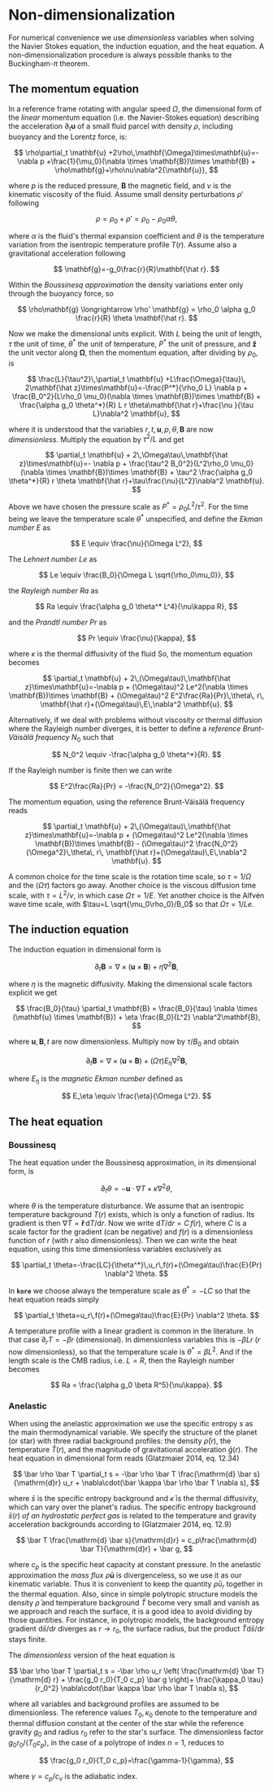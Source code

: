# Non-dimensionalization


For numerical convenience we use *dimensionless* variables when solving the Navier Stokes equation, the induction equation, and the heat equation. A non-dimensionalization procedure is always possible thanks to the Buckingham-$\pi$ theorem.



## The momentum equation

In a reference frame rotating with angular speed $\Omega$, the dimensional form of the *linear* momentum equation (i.e. the Navier-Stokes equation) describing the acceleration $\partial_t \mathbf{u}$ of a small fluid parcel with density $\rho$, including buoyancy and the Lorentz force, is:  

$$
\rho\partial_t \mathbf{u} +2\rho\,\mathbf{\Omega}\times\mathbf{u}=-\nabla p +\frac{1}{\mu_0}(\nabla \times \mathbf{B})\times \mathbf{B} + \rho\mathbf{g}+\rho\nu\nabla^2{\mathbf{u}},
$$

where $p$ is the reduced pressure, $\mathbf{B}$ the magnetic field, and $\nu$ is the kinematic viscosity of the fluid. Assume small density perturbations $\rho'$ following

$$
\rho=\rho_0+\rho'=\rho_0-\rho_0\alpha\theta,
$$

where $\alpha$ is the fluid's thermal expansion coefficient and $\theta$ is the temperature variation from the isentropic temperature profile $T(r)$.
Assume also a gravitational acceleration following

$$
\mathbf{g}=-g_0\frac{r}{R}\mathbf{\hat r}.
$$

Within the *Boussinesq approximation* the density variations enter only through the buoyancy force, so

$$
\rho\mathbf{g} \longrightarrow \rho' \mathbf{g} = \rho_0 \alpha g_0 \frac{r}{R} \theta \mathbf{\hat r}.
$$

Now we make the dimensional units explicit. With $L$ being the unit of length, $\tau$ the unit of time,  $\theta^*$ the unit of temperature, $P^*$ the unit of pressure, and $\mathbf{\hat z}$ the unit vector along $\mathbf{\Omega}$, then the momentum equation, after dividing by $\rho_0$, is

$$
\frac{L}{\tau^2}\,\partial_t \mathbf{u} +L\frac{\Omega}{\tau}\, 2\mathbf{\hat z}\times\mathbf{u}=-\frac{P^*}{\rho_0 L} \nabla p +  \frac{B_0^2}{L\rho_0 \mu_0}(\nabla \times \mathbf{B})\times \mathbf{B}          +  \frac{\alpha g_0 \theta^*}{R} L r \theta\mathbf{\hat r}+\frac{\nu }{\tau L}\nabla^2 \mathbf{u},
$$

where it is understood that the variables $r, t, \mathbf{u}, p, \theta, \mathbf{B}$ are now *dimensionless*. Multiply the equation by $\tau^2/L$ and get

$$
\partial_t \mathbf{u} + 2\,\Omega\tau\,\mathbf{\hat z}\times\mathbf{u}=- \nabla p + \frac{\tau^2 B_0^2}{L^2\rho_0 \mu_0}(\nabla \times \mathbf{B})\times \mathbf{B} + \tau^2 \frac{\alpha g_0 \theta^*}{R} r \theta \mathbf{\hat r}+\tau\frac{\nu}{L^2}\nabla^2 \mathbf{u}.
$$

Above we have chosen the pressure scale as $P^*=\rho_0 L^2/\tau^2$. For the time being we leave the temperature scale $\theta^*$ unspecified, and define the *Ekman number* $E$ as

$$
E \equiv \frac{\nu}{\Omega L^2},
$$

The *Lehnert number* $Le$ as

$$
Le \equiv \frac{B_0}{\Omega L \sqrt{\rho_0\mu_0}},
$$

the *Rayleigh number* $Ra$ as

$$
Ra \equiv \frac{\alpha g_0 \theta^* L^4}{\nu\kappa R},
$$

and the *Prandtl number* $Pr$ as

$$
Pr \equiv \frac{\nu}{\kappa},
$$

where $\kappa$ is the thermal diffusivity of the fluid So, the momentum equation becomes

$$
\partial_t \mathbf{u} + 2\,(\Omega\tau)\,\mathbf{\hat z}\times\mathbf{u}=-\nabla p + (\Omega\tau)^2 Le^2(\nabla \times \mathbf{B})\times \mathbf{B}  + (\Omega\tau)^2 E^2\frac{Ra}{Pr}\,\theta\, r\, \mathbf{\hat r}+(\Omega\tau)\,E\,\nabla^2 \mathbf{u}.
$$

Alternatively, if we deal with problems without viscosity or thermal diffusion where the Rayleigh number diverges, it is better to define a *reference Brunt-Väisälä frequency* $N_0$ such that

$$
N_0^2 \equiv -\frac{\alpha g_0 \theta^*}{R}.
$$

If the Rayleigh number is finite then we can write

$$
E^2\frac{Ra}{Pr} = -\frac{N_0^2}{\Omega^2}.
$$

The momentum equation, using the reference Brunt-Väisälä frequency reads

$$
\partial_t \mathbf{u} + 2\,(\Omega\tau)\,\mathbf{\hat z}\times\mathbf{u}=-\nabla p + (\Omega\tau)^2 Le^2(\nabla \times \mathbf{B})\times \mathbf{B}  - (\Omega\tau)^2 \frac{N_0^2}{\Omega^2}\,\theta\, r\, \mathbf{\hat r}+(\Omega\tau)\,E\,\nabla^2 \mathbf{u}.
$$


A common choice for the time scale is the rotation time scale, so $\tau=1/\Omega$ and the $(\Omega\tau)$ factors go away. Another choice is the viscous diffusion time scale, with $\tau=L^2/\nu$, in which case $\Omega\tau=1/E$. Yet another choice is the Alfvén wave time scale, with $\tau=L \sqrt{\mu_0\rho_0}/B_0$ so that $\Omega\tau=1/Le$.



## The induction equation

The induction equation in dimensional form is

$$
\partial_t \mathbf{B} = \nabla \times (\mathbf{u} \times \mathbf{B}) + \eta \nabla^2 \mathbf{B},
$$

where $\eta$ is the magnetic diffusivity. Making the dimensional scale factors explicit we get

$$
\frac{B_0}{\tau} \partial_t \mathbf{B} = \frac{B_0}{\tau} \nabla \times (\mathbf{u} \times \mathbf{B}) + \eta \frac{B_0}{L^2}  \nabla^2\mathbf{B},
$$

where $\mathbf{u}, \mathbf{B}, t$ are now dimensionless. Multiply now by $\tau/B_0$ and obtain

$$
\partial_t \mathbf{B} = \nabla \times (\mathbf{u} \times \mathbf{B}) + (\Omega\tau)E_\eta \nabla^2 \mathbf{B},
$$

where $E_\eta$ is the *magnetic Ekman number* defined as

$$
E_\eta \equiv \frac{\eta}{\Omega L^2}.
$$



## The heat equation

### Boussinesq

The heat equation under the Boussinesq approximation, in its dimensional form, is

$$
\partial_t \theta=-\mathbf{u}\cdot\nabla T+\kappa \nabla^2 \theta,
$$

where $\theta$ is the temperature disturbance. We assume that an isentropic temperature background $T(r)$ exists, which is only a function of radius. Its gradient is then $\nabla T=\mathbf{\hat r}\,\mathrm{d}T/\mathrm{d}r$. Now we write $\mathrm{d}T/\mathrm{d}r=C\,f(r)$, where $C$ is a scale factor for the gradient (can be negative) and $f(r)$ is a dimensionless function of $r$ (with $r$ also dimensionless). Then we can write the heat equation, using this time dimensionless variables exclusively as

$$
\partial_t \theta=-\frac{LC}{\theta^*}\,u_r\,f(r)+(\Omega\tau)\frac{E}{Pr} \nabla^2 \theta.
$$

In **`kore`** we choose always the temperature scale as $\theta^*=-LC$ so that the heat equation reads simply

$$
\partial_t \theta=u_r\,f(r)+(\Omega\tau)\frac{E}{Pr} \nabla^2 \theta.
$$

A temperature profile with a linear gradient is common in the literature. In that case $\partial_r T=-\beta r$ (dimensional). In dimensionless variables this is $-\beta L r$ ($r$ now dimensionless), so that the temperature scale is $\theta^*=\beta L^2$. And if the length scale is the CMB radius, i.e. $L=R$, then the Rayleigh number becomes

$$
Ra = \frac{\alpha g_0 \beta R^5}{\nu\kappa}.
$$


### Anelastic
When using the anelastic approximation we use the specific entropy $s$ as the main thermodynamical variable. We specify the structure of the planet (or star) with three radial background profiles: the density $\bar \rho(r)$, the temperature $\bar T(r)$, and the magnitude of gravitational acceleration $\bar g(r)$. The heat equation in dimensional form reads (Glatzmaier 2014, eq. 12.34)

$$
\bar \rho \bar T \partial_t s = -\bar \rho \bar T \frac{\mathrm{d} \bar s}{\mathrm{d}r} u_r + \nabla\cdot(\bar \kappa \bar \rho \bar T \nabla s),
$$

where $\bar s$ is the specific entropy background and $\bar \kappa$ is the thermal diffusivity, which can vary over the planet's radius. The specific entropy background $\bar s(r)$ *of an hydrostatic perfect gas* is related to the temperature and gravity acceleration backgrounds according to (Glatzmaier 2014, eq. 12.9)

$$
\bar T \frac{\mathrm{d} \bar s}{\mathrm{d}r} = c_p\frac{\mathrm{d} \bar T}{\mathrm{d}r} + \bar g,
$$

where $c_p$ is the specific heat capacity at constant pressure. In the anelastic approximation the *mass flux* $\bar \rho \mathbf{u}$ is divergenceless, so we use it as our kinematic variable. Thus it is convenient to keep the quantity $\bar \rho u_r$ together in the thermal equation. Also, since in simple polytropic structure models the density $\bar \rho$ and temperature background $\bar T$ become very small and vanish as we approach and reach the surface, it is a good idea to avoid dividing by those quantities. For instance, in polytropic models, the background entropy gradient $\mathrm{d} \bar s/\mathrm{d}r$ diverges as $r\rightarrow r_0$, the surface radius, but the product $\bar T \mathrm{d} \bar s/\mathrm{d}r$ stays finite.

The *dimensionless* version of the heat equation is

$$
\bar \rho \bar T \partial_t s = -\bar \rho u_r  \left( \frac{\mathrm{d} \bar T}{\mathrm{d} r} + \frac{g_0 r_0}{T_0 c_p} \bar g \right)+ \frac{\kappa_0 \tau}{r_0^2} \nabla\cdot(\bar \kappa \bar \rho \bar T \nabla s),
$$

where all variables and background profiles are assumed to be dimensionless. The reference values $T_0,\,\kappa_0$ denote to the temperature and thermal diffusion constant at the center of the star while the reference gravity $g_0$ and radius $r_0$ refer to the star's surface. The dimensionless factor $g_0 r_0/(T_0 c_p)$, in the case of a polytrope of index $n=1$, reduces to

$$
\frac{g_0 r_0}{T_0 c_p}=\frac{\gamma-1}{\gamma},
$$

where $\gamma=c_p/c_v$ is the adiabatic index.